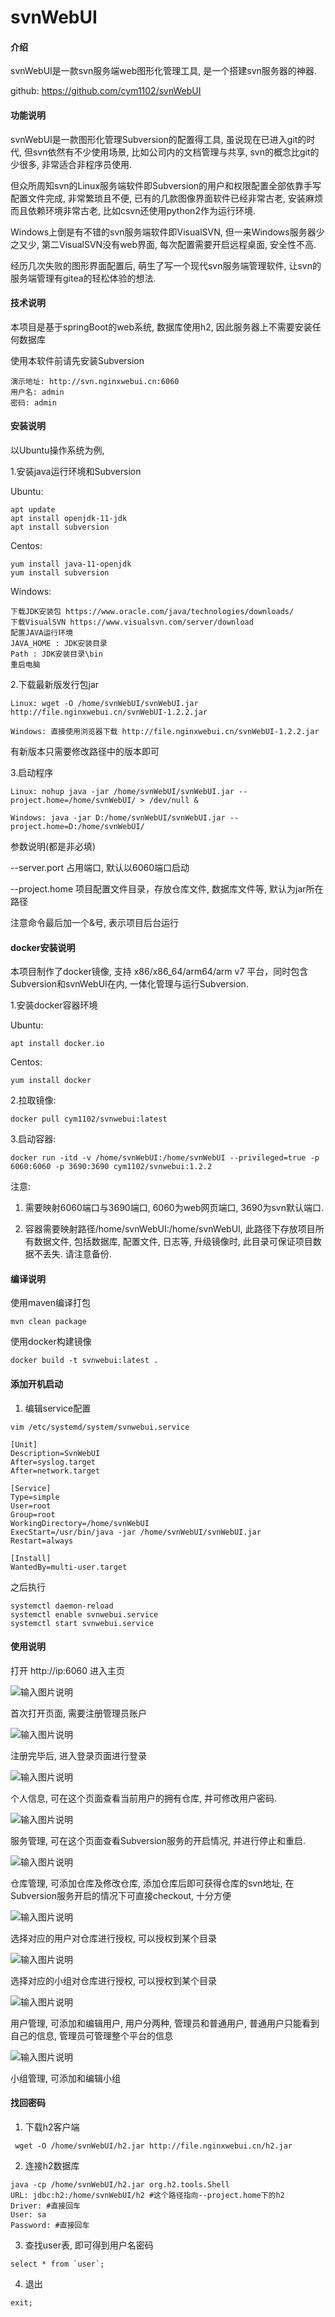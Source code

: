 # svnWebUI


#### 介绍
svnWebUI是一款svn服务端web图形化管理工具, 是一个搭建svn服务器的神器.

github: https://github.com/cym1102/svnWebUI

#### 功能说明

svnWebUI是一款图形化管理Subversion的配置得工具, 虽说现在已进入git的时代, 但svn依然有不少使用场景, 比如公司内的文档管理与共享, svn的概念比git的少很多, 非常适合非程序员使用.

但众所周知svn的Linux服务端软件即Subversion的用户和权限配置全部依靠手写配置文件完成, 非常繁琐且不便, 已有的几款图像界面软件已经非常古老, 安装麻烦而且依赖环境非常古老, 比如csvn还使用python2作为运行环境.

Windows上倒是有不错的svn服务端软件即VisualSVN, 但一来Windows服务器少之又少, 第二VisualSVN没有web界面, 每次配置需要开启远程桌面, 安全性不高.

经历几次失败的图形界面配置后, 萌生了写一个现代svn服务端管理软件, 让svn的服务端管理有gitea的轻松体验的想法.


#### 技术说明

本项目是基于springBoot的web系统, 数据库使用h2, 因此服务器上不需要安装任何数据库

使用本软件前请先安装Subversion


```
演示地址: http://svn.nginxwebui.cn:6060
用户名: admin
密码: admin
```


#### 安装说明
以Ubuntu操作系统为例,

1.安装java运行环境和Subversion

Ubuntu:

```
apt update
apt install openjdk-11-jdk
apt install subversion
```

Centos:

```
yum install java-11-openjdk
yum install subversion
```

Windows:

```
下载JDK安装包 https://www.oracle.com/java/technologies/downloads/
下载VisualSVN https://www.visualsvn.com/server/download
配置JAVA运行环境 
JAVA_HOME : JDK安装目录
Path : JDK安装目录\bin
重启电脑
```


2.下载最新版发行包jar

```
Linux: wget -O /home/svnWebUI/svnWebUI.jar http://file.nginxwebui.cn/svnWebUI-1.2.2.jar

Windows: 直接使用浏览器下载 http://file.nginxwebui.cn/svnWebUI-1.2.2.jar
```

有新版本只需要修改路径中的版本即可

3.启动程序

```
Linux: nohup java -jar /home/svnWebUI/svnWebUI.jar --project.home=/home/svnWebUI/ > /dev/null &

Windows: java -jar D:/home/svnWebUI/svnWebUI.jar --project.home=D:/home/svnWebUI/
```

参数说明(都是非必填)

--server.port 占用端口, 默认以6060端口启动

--project.home 项目配置文件目录，存放仓库文件, 数据库文件等, 默认为jar所在路径

注意命令最后加一个&号, 表示项目后台运行

#### docker安装说明

本项目制作了docker镜像, 支持 x86/x86_64/arm64/arm v7 平台，同时包含Subversion和svnWebUI在内, 一体化管理与运行Subversion. 

1.安装docker容器环境

Ubuntu:

```
apt install docker.io
```

Centos:

```
yum install docker
```

2.拉取镜像: 

```
docker pull cym1102/svnwebui:latest
```

3.启动容器: 

```
docker run -itd -v /home/svnWebUI:/home/svnWebUI --privileged=true -p 6060:6060 -p 3690:3690 cym1102/svnwebui:1.2.2
```

注意: 

1. 需要映射6060端口与3690端口, 6060为web网页端口, 3690为svn默认端口. 

2. 容器需要映射路径/home/svnWebUI:/home/svnWebUI, 此路径下存放项目所有数据文件, 包括数据库, 配置文件, 日志等, 升级镜像时, 此目录可保证项目数据不丢失. 请注意备份.


#### 编译说明

使用maven编译打包

```
mvn clean package
```

使用docker构建镜像

```
docker build -t svnwebui:latest .
```

#### 添加开机启动


1. 编辑service配置

```
vim /etc/systemd/system/svnwebui.service
```

```
[Unit]
Description=SvnWebUI
After=syslog.target
After=network.target
 
[Service]
Type=simple
User=root
Group=root
WorkingDirectory=/home/svnWebUI
ExecStart=/usr/bin/java -jar /home/svnWebUI/svnWebUI.jar
Restart=always
 
[Install]
WantedBy=multi-user.target
```

之后执行

```
systemctl daemon-reload
systemctl enable svnwebui.service
systemctl start svnwebui.service
```

#### 使用说明

打开 http://ip:6060 进入主页

![输入图片说明](http://www.nginxwebui.cn/img/svn/注册用户.png "login.jpg")

首次打开页面, 需要注册管理员账户

![输入图片说明](http://www.nginxwebui.cn/img/svn/登录界面.png "login.jpg")

注册完毕后, 进入登录页面进行登录

![输入图片说明](http://www.nginxwebui.cn/img/svn/个人管理.png "admin.jpg")

个人信息, 可在这个页面查看当前用户的拥有仓库, 并可修改用户密码.

![输入图片说明](http://www.nginxwebui.cn/img/svn/服务管理.png "admin.jpg")

服务管理, 可在这个页面查看Subversion服务的开启情况, 并进行停止和重启.

![输入图片说明](http://www.nginxwebui.cn/img/svn/仓库管理.png "admin.jpg")

仓库管理, 可添加仓库及修改仓库, 添加仓库后即可获得仓库的svn地址, 在Subversion服务开启的情况下可直接checkout, 十分方便

![输入图片说明](http://www.nginxwebui.cn/img/svn/用户授权.png "admin.jpg")

选择对应的用户对仓库进行授权, 可以授权到某个目录

![输入图片说明](http://www.nginxwebui.cn/img/svn/小组授权.png "admin.jpg")

选择对应的小组对仓库进行授权, 可以授权到某个目录

![输入图片说明](http://www.nginxwebui.cn/img/svn/用户管理.png "admin.jpg")

用户管理, 可添加和编辑用户, 用户分两种, 管理员和普通用户, 普通用户只能看到自己的信息, 管理员可管理整个平台的信息

![输入图片说明](http://www.nginxwebui.cn/img/svn/分组管理.png "admin.jpg")

小组管理, 可添加和编辑小组

#### 找回密码

1. 下载h2客户端

```
 wget -O /home/svnWebUI/h2.jar http://file.nginxwebui.cn/h2.jar
```

2. 连接h2数据库

```
java -cp /home/svnWebUI/h2.jar org.h2.tools.Shell
URL: jdbc:h2:/home/svnWebUI/h2 #这个路径指向--project.home下的h2
Driver: #直接回车
User: sa
Password: #直接回车
```

3. 查找user表, 即可得到用户名密码

```
select * from `user`;
```

4. 退出

```
exit;
```